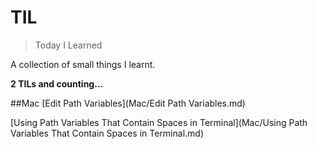 # TIL
> Today I Learned

A collection of small things I learnt.

__2 TILs and counting...__

##Mac
[Edit Path Variables](Mac/Edit Path Variables.md)

[Using Path Variables That Contain Spaces in Terminal](Mac/Using Path Variables That Contain Spaces in Terminal.md)
